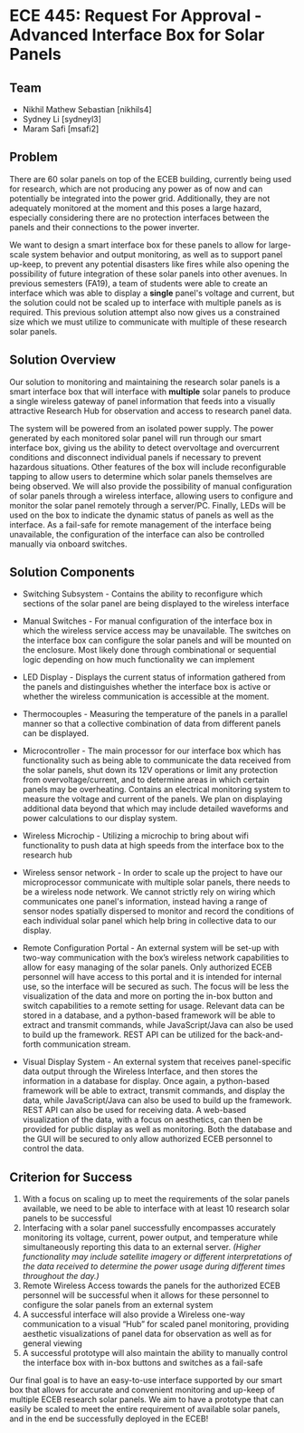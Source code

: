 # ECE 445: Request For Approval - Advanced Interface Box for Solar Panels

## Team
* Nikhil Mathew Sebastian [nikhils4]
* Sydney Li [sydneyl3]
* Maram Safi [msafi2] 

## Problem
There are 60 solar panels on top of the ECEB building, currently being used for research, which are not producing any power as of now and can potentially be integrated into the power grid. Additionally, they are not adequately monitored at the moment and this poses a large hazard, especially considering there are no protection interfaces between the panels and their connections to the power inverter. 

We want to design a smart interface box for these panels to allow for large-scale system behavior and output monitoring, as well as to support panel up-keep, to prevent any potential disasters like fires while also opening the possibility of future integration of these solar panels into other avenues. In previous semesters (FA19), a team of students were able to create an interface which was able to display a **single** panel's voltage and current, but the solution could not be scaled up to interface with multiple panels as is required. This previous solution attempt also now gives us a constrained size which we must utilize to communicate with multiple of these research solar panels. 

## Solution Overview
Our solution to monitoring and maintaining the research solar panels is a smart interface box that will interface with **multiple** solar panels to produce a single wireless gateway of panel information that feeds into a visually attractive Research Hub for observation and access to research panel data.

The system will be powered from an isolated power supply. The power generated by each monitored solar panel will run through our smart interface box, giving us the ability to detect overvoltage and overcurrent conditions and disconnect individual panels if necessary to prevent hazardous situations. Other features of the box will include reconfigurable tapping to allow users to determine which solar panels themselves are being observed. We will also provide the possibility of manual configuration of solar panels through a wireless interface, allowing users to configure and monitor the solar panel remotely through a server/PC.
Finally, LEDs will be used on the box to indicate the dynamic status of panels as well as the interface. As a fail-safe for remote management of the interface being unavailable, the configuration of the interface can also be controlled manually via onboard switches. 

## Solution Components
- Switching Subsystem  - Contains the ability to reconfigure which sections of the solar panel are being displayed to the wireless interface

- Manual Switches - For manual configuration of the interface box in which the wireless service access may be unavailable. The switches on the interface box can configure the solar panels and will be mounted on the enclosure. Most likely done through combinational or sequential logic depending on how much functionality we can implement

- LED Display - Displays the current status of information gathered from the panels and distinguishes whether the interface box is active or whether the wireless communication is accessible at the moment. 

- Thermocouples - Measuring the temperature of the panels in a parallel manner so that a collective combination of data from different panels can be displayed. 

- Microcontroller - The main processor for our interface box which has functionality such as being able to communicate the data received from the solar panels, shut down its 12V operations or limit any protection from overvoltage/current, and to determine areas in which certain panels may be overheating. Contains an electrical monitoring system to measure the voltage and current of the panels. We plan on displaying additional data beyond that which may include detailed waveforms and power calculations to our display system. 

- Wireless Microchip - Utilizing a microchip to bring about wifi functionality to push data at high speeds from the interface box to the research hub

- Wireless sensor network - In order to scale up the project to have our microprocessor communicate with multiple solar panels, there needs to be a wireless node network. We cannot strictly rely on wiring which communicates one panel's information, instead having a range of sensor nodes spatially dispersed to monitor and record the conditions of each individual solar panel which help bring in collective data to our display. 

- Remote Configuration Portal - An external system will be set-up with two-way communication with the box’s wireless network capabilities to allow for easy managing of the solar panels. Only authorized ECEB personnel will have access to this portal and it is intended for internal use, so the interface will be secured as such. The focus will be less the visualization of the data and more on porting the in-box button and switch capabilities to a remote setting for usage. Relevant data can be stored in a database, and a python-based framework will be able to extract and transmit commands, while JavaScript/Java can also be used to build up the framework. REST API can be utilized for the back-and-forth communication stream. 

- Visual Display System - An external system that receives panel-specific data output through the Wireless Interface, and then stores the information in a database for display. Once again, a python-based framework will be able to extract, transmit commands, and display the data, while JavaScript/Java can also be used to build up the framework. REST API can also be used for receiving data. A web-based visualization of the data, with a focus on aesthetics, can then be provided for public display as well as monitoring. Both the database and the GUI will be secured to only allow authorized ECEB personnel to control the data.

## Criterion for Success
1. With a focus on scaling up to meet the requirements of the solar panels available, we need to be able to interface with at least 10 research solar panels to be successful 
2. Interfacing with a solar panel successfully encompasses accurately monitoring its voltage, current, power output, and temperature while simultaneously reporting this data to an external server.  _(Higher functionality may include satellite imagery or different interpretations of the data received to determine the power usage during different times throughout the day.)_
3. Remote Wireless Access towards the panels for the authorized ECEB personnel will be successful when it allows for these personnel to configure the solar panels from an external system 
4. A successful interface will also provide a Wireless one-way communication to a visual “Hub” for scaled panel monitoring, providing aesthetic visualizations of panel data for observation as well as for general viewing
5. A successful prototype will also maintain the ability to manually control the interface box with in-box buttons and switches as a fail-safe 

Our final goal is to have an easy-to-use interface supported by our smart box that allows for accurate and convenient monitoring and up-keep of multiple ECEB research solar panels. We aim to have a prototype that can easily be scaled to meet the entire requirement of available solar panels, and in the end be successfully deployed in the ECEB! 

